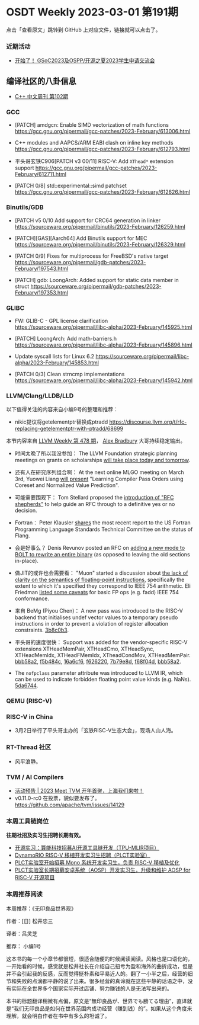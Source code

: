# OSDT Weekly 2023-03-01 第191期

点击「查看原文」跳转到 GitHub 上对应文件，链接就可以点击了。

### 近期活动

- [开始了！ GSoC2023及OSPP/开源之夏2023学生申请交流会](https://mp.weixin.qq.com/s/VDF-yJ267uHczEO7QNeUqg)

## 编译社区的八卦信息

- [C++ 中文周刊 第102期](https://mp.weixin.qq.com/s/oLeE8cCo8TuXomLFJUWq7g)

### GCC

- [PATCH] amdgcn: Enable SIMD vectorization of math functions
  https://gcc.gnu.org/pipermail/gcc-patches/2023-February/613006.html

- C++ modules and AAPCS/ARM EABI clash on inline key methods
  https://gcc.gnu.org/pipermail/gcc-patches/2023-February/612793.html

- 平头哥玄铁C906[PATCH v3 00/11] RISC-V: Add `XThead*` extension support
  https://gcc.gnu.org/pipermail/gcc-patches/2023-February/612711.html

- [PATCH 0/8] std::experimental::simd patchset
  https://gcc.gnu.org/pipermail/gcc-patches/2023-February/612626.html

### Binutils/GDB

- [PATCH v5 0/10 Add support for CRC64 generation in linker
  https://sourceware.org/pipermail/binutils/2023-February/126259.html

- [PATCH][GAS][Aarch64] Add Binutils support for MEC
  https://sourceware.org/pipermail/binutils/2023-February/126329.html

- [PATCH 0/9] Fixes for multiprocess for FreeBSD's native target
  https://sourceware.org/pipermail/gdb-patches/2023-February/197543.html

- [PATCH] gdb: LoongArch: Added support for static data member in struct
  https://sourceware.org/pipermail/gdb-patches/2023-February/197353.html

### GLIBC

- FW: GLIB-C - GPL license clarification
  https://sourceware.org/pipermail/libc-alpha/2023-February/145925.html

- [PATCH] LoongArch: Add math-barriers.h
  https://sourceware.org/pipermail/libc-alpha/2023-February/145896.html

- Update syscall lists for Linux 6.2
  https://sourceware.org/pipermail/libc-alpha/2023-February/145853.html

- [PATCH 0/3] Clean strncmp implementations
  https://sourceware.org/pipermail/libc-alpha/2023-February/145942.html

### LLVM/Clang/LLDB/LLD


以下值得关注的内容来自小编9号的整理和推荐：

- nikic提议将getelementptr替换成ptradd https://discourse.llvm.org/t/rfc-replacing-getelementptr-with-ptradd/68699

本节内容来自 [LLVM Weekly 第 478 期](http://llvmweekly.org/issue/478)，
[Alex Bradbury](https://www.linkedin.com/in/alex-bradbury/) 大哥持续稳定输出。


* 时间太晚了所以我没参加： The LLVM Foundation strategic planning meetings on grants on scholarships [will take place today and tomorrow](https://discourse.llvm.org/t/strategic-planning-grants-scholarships-meeting-feb-27-28/68550).

* 还有人在研究序列组合啊： At the next online MLGO meeting on March 3rd, Yuowei Liang [will present](https://discourse.llvm.org/t/llvm-mlgo-meeting-march-3-2023/68687) "Learning Compiler Pass Orders using Coreset and Normalized Value Prediction".

* 可能需要围观下： Tom Stellard proposed the [introduction of "RFC shepherds"](https://discourse.llvm.org/t/rfc-rfc-shepherds/68666) to help guide an RFC through to a definitive yes or no decision.

* Fortran： Peter Klausler [shares](https://discourse.llvm.org/t/flang-liaison-report-to-j3/68468/2) the most recent report to the US Fortran Programming Language Standards Technical Committee on the status of Flang.

* 会是好事么？ Denis Revunov posted an RFC on [adding a new mode to BOLT to rewrite an entire binary](https://discourse.llvm.org/t/bolt-rfc-a-new-mode-to-rewrite-entire-binary/68674) (as opposed to leaving the old sections in-place).

* 做JIT的或许也会需要看： "Muon" started a discussion about [the lack of clarity on the semantics of floating-point instructions](https://discourse.llvm.org/t/semantics-of-floating-point-instructions-are-unclear/68733), specifically the extent to which it's specified they correspond to IEEE 754 arithmetic. Eli Friedman [listed some caveats](https://discourse.llvm.org/t/semantics-of-floating-point-instructions-are-unclear/68733/4) for basic FP ops (e.g. fadd) IEEE 754 conformance.

* 来自 BeMg (Piyou Chen)： A new pass was introduced to the RISC-V backend that initialises undef vector values to a temporary pseudo instructions in order to prevent a violation of register allocation constraints.  [3b8c0b3](https://reviews.llvm.org/rG3b8c0b342e16).

* 平头哥的速度很快： Support was added for the vendor-specific RISC-V extensions XTHeadMemPair, XTHeadCmo, XTHeadSync, XTHeadMemIdx, XTHeadFMemIdx, XTheadCondMov, XTHeadMemPair.
  [bbb58a2](https://reviews.llvm.org/rGbbb58a2302c6),
  [f5b484c](https://reviews.llvm.org/rGf5b484c56f7b),
  [16a6cf6](https://reviews.llvm.org/rG16a6cf6a99c2),
  [f626220](https://reviews.llvm.org/rGf6262201d8fd),
  [7b79e8d](https://reviews.llvm.org/rG7b79e8d45576),
  [f68f04d](https://reviews.llvm.org/rGf68f04d07c69),
  [bbb58a2](https://reviews.llvm.org/rGbbb58a2302c6).

* The `nofpclass` parameter attribute was introduced to LLVM IR, which can be used to indicate forbidden floating point value kinds (e.g. NaNs).
  [5da6744](https://reviews.llvm.org/rG5da674492a5a).

### QEMU (RISC-V)

### RISC-V in China

- 3月2日举行了平头哥主办的「玄铁RISC-V生态大会」，现场人山人海。

### RT-Thread 社区

- 风平浪静。

### TVM / AI Compilers

- [活动预告 | 2023 Meet TVM 开年首聚，上海我们来啦！](https://mp.weixin.qq.com/s/OLHBUxTrTe49ys_-ANsa-A)
- v0.11.0-rc0 在投票，貌似要发布了。
  https://github.com/apache/tvm/issues/14129

### 本周工具链岗位

**往期社招及实习生招聘长期有效。**

- [开源实习：算能科技招募AI开源工具链开发（TPU-MLIR项目）](https://mp.weixin.qq.com/s/IBJh0ip4k11PzIMZecsWSw)
- [DynamoRIO RISC-V 移植开发实习生招聘（PLCT实验室）](https://mp.weixin.qq.com/s/J_5TjT6DOqeOXJXQI5VQxw)
- [PLCT实验室开始招募 Mono 系统开发实习生，负责 RISC-V 移植及优化](https://mp.weixin.qq.com/s/whEW7Hay1jIP1tBzIPay1A)
- [PLCT实验室长期招募安卓系统（AOSP）开发实习生，升级和维护 AOSP for RISC-V 开源项目](https://mp.weixin.qq.com/s/dJP2cEB1nex2inR5c-cJog)


### 本周推荐阅读

本周推荐：《无印良品世界观》

作者：[日] 松井忠三

译者：吕灵芝

推荐： 小编1号

这本书的每一个小章节都很短，很适合随便的时候阅读阅读。风格也是口语化的，一开始看的时候，感觉就是松井社长在介绍自己扭亏为盈和海外的曲折成功，但是并不会引起我的反感，反而觉得挺朴素和平易近人的。翻了一小半之后，经营的细节和失败的点滴都平静的说了出来。很多经营的真谛就在这些平静的话语之中，没有实际在全世界多个国家实际开过店铺、努力赚钱的人是无法写出来的。

本书的标题翻译稍微有点偏，原文是“無印良品が、世界でも勝てる理由”，直译就是“我们无印良品是如何在世界范围内成功经营（赚到钱）的”。如果从这个角度来理解，就会明白作者在书中有多么的坦诚了。
